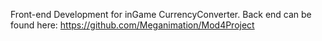 Front-end Development for inGame CurrencyConverter. Back end can be found here: https://github.com/Meganimation/Mod4Project